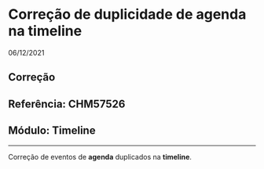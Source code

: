 # Correção de duplicidade de agenda na timeline
06/12/2021
## Correção
## Referência: CHM57526
## Módulo: Timeline
***

Correção de eventos de **agenda** duplicados na **timeline**. 